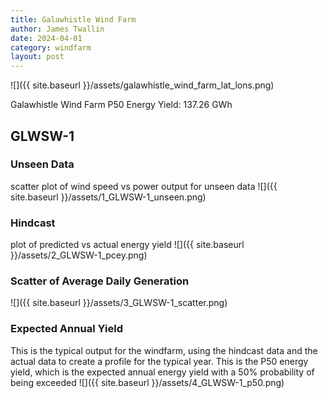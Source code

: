 ```yaml
---
title: Galawhistle Wind Farm
author: James Twallin
date: 2024-04-01
category: windfarm
layout: post
---
```

![]({{ site.baseurl }}/assets/galawhistle_wind_farm_lat_lons.png)

Galawhistle Wind Farm P50 Energy Yield: 137.26 GWh

GLWSW-1
-------------
### Unseen Data 
scatter plot of wind speed vs power output for unseen data
![]({{ site.baseurl }}/assets/1_GLWSW-1_unseen.png)
### Hindcast 
plot of predicted vs actual energy yield
![]({{ site.baseurl }}/assets/2_GLWSW-1_pcey.png)
### Scatter of Average Daily Generation 

![]({{ site.baseurl }}/assets/3_GLWSW-1_scatter.png)
### Expected Annual Yield 
This is the typical output for the windfarm, using the hindcast data and the actual data to create a profile for the typical year. This is the P50 energy yield, which is the expected annual energy yield with a 50% probability of being exceeded
![]({{ site.baseurl }}/assets/4_GLWSW-1_p50.png)

